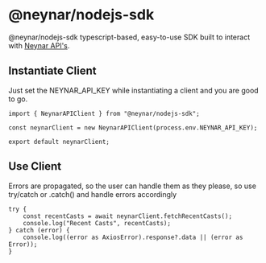 # @neynar/nodejs-sdk
@neynar/nodejs-sdk typescript-based, easy-to-use SDK built to interact with [Neynar API's](https://docs.neynar.com/).

## Instantiate Client

Just set the NEYNAR_API_KEY while instantiating a client and you are good to go.

```
import { NeynarAPIClient } from "@neynar/nodejs-sdk";

const neynarClient = new NeynarAPIClient(process.env.NEYNAR_API_KEY);

export default neynarClient;
```

## Use Client

Errors are propagated, so the user can handle them as they please, so use try/catch or .catch() and handle errors accordingly

```
try {
    const recentCasts = await neynarClient.fetchRecentCasts();
    console.log("Recent Casts", recentCasts);
} catch (error) {
    console.log((error as AxiosError).response?.data || (error as Error));
}
```
